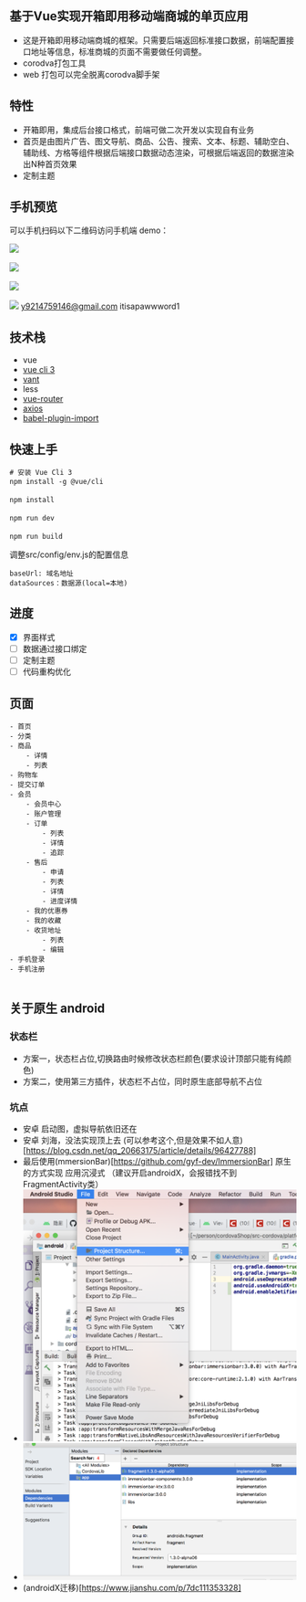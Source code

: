 ## 基于Vue实现开箱即用移动端商城的单页应用

* 这是开箱即用移动端商城的框架。只需要后端返回标准接口数据，前端配置接口地址等信息，标准商城的页面不需要做任何调整。 
* corodva打包工具    
* web 打包可以完全脱离corodva脚手架

## 特性
- 开箱即用，集成后台接口格式，前端可做二次开发以实现自有业务
- 首页是由图片广告、图文导航、商品、公告、搜索、文本、标题、辅助空白、辅助线、方格等组件根据后端接口数据动态渲染，可根据后端返回的数据渲染出N种首页效果
- 定制主题

## 手机预览

可以手机扫码以下二维码访问手机端 demo：   

![](./docs/static/qrcode.png)

![](./docs/static/show1.jpg)

![](./docs/static/show2.jpg)

![](./docs/static/show3.jpg)
y9214759146@gmail.com   itisapawwword1

## 技术栈

- vue
- [vue cli 3](https://cli.vuejs.org/zh/guide/installation.html)
- [vant](https://github.com/youzan/vant)
- less
- [vue-router](https://router.vuejs.org/zh/installation.html)
- [axios](https://github.com/axios/axios)
- [babel-plugin-import](https://github.com/ant-design/babel-plugin-import)



## 快速上手

```
# 安装 Vue Cli 3
npm install -g @vue/cli

npm install

npm run dev

npm run build
```

调整src/config/env.js的配置信息
```
baseUrl: 域名地址
dataSources：数据源(local=本地)
```
## 进度
- [x] 界面样式
- [ ] 数据通过接口绑定
- [ ] 定制主题
- [ ] 代码重构优化

## 页面
```
- 首页
- 分类
- 商品
    - 详情
    - 列表
- 购物车
- 提交订单
- 会员
    - 会员中心
    - 账户管理
    - 订单
        - 列表
        - 详情
        - 追踪
    - 售后
        - 申请
        - 列表
        - 详情
        - 进度详情
    - 我的优惠券
    - 我的收藏
    - 收货地址
        - 列表
        - 编辑
- 手机登录
- 手机注册


```



## 关于原生 android
### 状态栏
* 方案一，状态栏占位,切换路由时候修改状态栏颜色(要求设计顶部只能有纯颜色)
* 方案二，使用第三方插件，状态栏不占位，同时原生底部导航不占位

### 坑点
* 安卓 启动图，虚拟导航依旧还在
* 安卓 刘海，没法实现顶上去 (可以参考这个,但是效果不如人意)[https://blog.csdn.net/qq_20663175/article/details/96427788]
* 最后使用(mmersionBar)[https://github.com/gyf-dev/ImmersionBar] 原生的方式实现 应用沉浸式 （建议开启androidX，会报错找不到FragmentActivity类）
* ![avatar](./doc/android/android沉浸式1.png)
* ![avatar](./doc/android/android沉浸式2.png)
* (androidX迁移)[https://www.jianshu.com/p/7dc111353328]